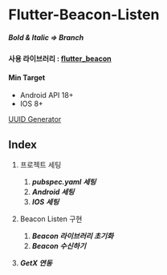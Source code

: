 # Flutter-Beacon-Listen

##### Bold & Italic => Branch

#### 사용 라이브러리 : [flutter_beacon](https://pub.dev/packages/flutter_beacon "flutter_beacon")

#### Min Target
* Android API 18+
* IOS 8+

[UUID Generator](https://www.uuidgenerator.net/ "UUID Generator")

## Index

1. 프로젝트 세팅 
    1. ***pubspec.yaml 세팅***
    2. ***Android 세팅***
    3. ***IOS 세팅***

2. Beacon Listen 구현
    1. ***Beacon 라이브러리 초기화***
    2. ***Beacon 수신하기***

3. ***GetX 연동***